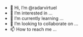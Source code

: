 - 👋 Hi, I’m @radarvirtuel
- 👀 I’m interested in ...
- 🌱 I’m currently learning ...
- 💞️ I’m looking to collaborate on ...
- 📫 How to reach me ...

<!---
radarvirtuel/radarvirtuel is a ✨ special ✨ repository because its `README.md` (this file) appears on your GitHub profile.
You can click the Preview link to take a look at your changes.
--->
